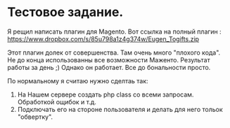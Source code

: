 Тестовое задание.
===========

Я рещил написать плагин для Magento. Вот ссылка на полный плагин : https://www.dropbox.com/s/85u798a1z4g374w/Eugen_Togifts.zip

Этот плагин долек от совершенства. Там очень много "плохого кода". Не до конца использованны все возможности Маженто.
Результат работы за день ;) Однако он работает. Все до бональности просто.

По нормальному я считаю нужно сделтаь так:
1. На Нашем сервере создать php class со всеми запросам. Обработкой ощибок и т.д.
2. Подключать его на стороне пользователя и делать для него тольок "обвертку".
